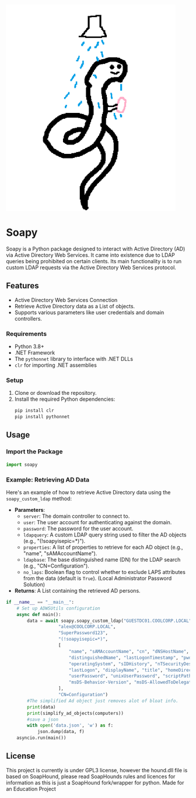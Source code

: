 ![alt text](https://github.com/DrTurtlebot/SoaPy/blob/main/logo.png?raw=true)
# Soapy
Soapy is a Python package designed to interact with Active Directory (AD) via Active Directory Web Services. It came into existence due to LDAP queries being prohibited on certain clients. Its main functionality is to run custom LDAP requests via the Active Directory Web Services protocol. 
## Features
- Active Directory Web Services Connection
- Retrieve Active Directory data as a List of objects.
- Supports various parameters like user credentials and domain controllers.
### Requirements
- Python 3.8+
- .NET Framework
- The `pythonnet` library to interface with .NET DLLs
- `clr` for importing .NET assemblies
### Setup
1. Clone or download the repository.
2. Install the required Python dependencies:
    ```bash
    pip install clr
    pip install pythonnet
    ```
## Usage
### Import the Package
```python
import soapy
```
### Example: Retrieving AD Data
Here's an example of how to retrieve Active Directory data using the `soapy_custom_ldap` method:
- **Parameters**:
  - `server`: The domain controller to connect to.
  - `user`: The user account for authenticating against the domain.
  - `password`: The password for the user account.
  - `ldapquery`: A custom LDAP query string used to filter the AD objects (e.g., "(!soapyisepic=*)").
  - `properties`: A list of properties to retrieve for each AD object (e.g., "name", "sAMAccountName").
  - `ldapbase`: The base distinguished name (DN) for the LDAP search (e.g., "CN=Configuration").
  - `no_laps`: Boolean flag to control whether to exclude LAPS attributes from the data (default is `True`). (Local Administrator Password Solution)
- **Returns**: A List containing the retrieved AD persons.
```python
if __name__ == "__main__":
    # Set up ADWSUtils configuration
    async def main():
        data = await soapy.soapy_custom_ldap("GUESTDC01.COOLCORP.LOCAL",
                    "alex@COOLCORP.LOCAL",
                    "SuperPassword123",
                    "(!soapyisepic=*)",
                    [
                        "name", "sAMAccountName", "cn", "dNSHostName", "objectSid", "objectGUID", "primaryGroupID",
                        "distinguishedName", "lastLogonTimestamp", "pwdLastSet", "servicePrincipalName", "description",
                        "operatingSystem", "sIDHistory", "nTSecurityDescriptor", "userAccountControl", "whenCreated",
                        "lastLogon", "displayName", "title", "homeDirectory",
                        "userPassword", "unixUserPassword", "scriptPath", "adminCount", "member",
                        "msDS-Behavior-Version", "msDS-AllowedToDelegateTo", "gPCFileSysPath", "gPLink", "gPOptions"
                    ],
                    "CN=Configuration")
        #The simplified Ad object just removes alot of bloat info.  
        print(data)
        print(simplify_ad_objects(computers))
        #save a json
        with open('data.json', 'w') as f:
            json.dump(data, f)
    asyncio.run(main())
```
## License
This project is currently is under GPL3 license, however the hound.dll file is based on SoapHound, please read SoapHounds rules and licences for information as this is just a SoapHound fork/wrapper for python. Made for an Education Project
